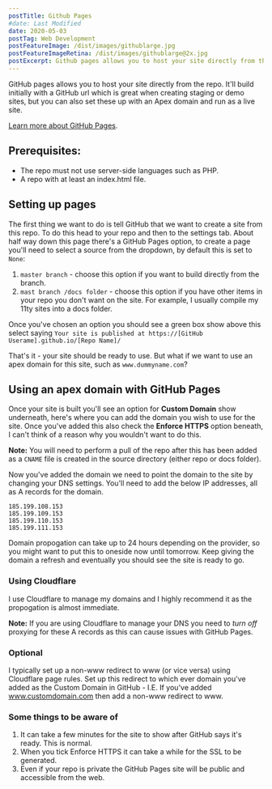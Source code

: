 ```yaml
---
postTitle: Github Pages
#date: Last Modified
date: 2020-05-03
postTag: Web Development
postFeatureImage: /dist/images/githublarge.jpg
postFeatureImageRetina: /dist/images/githublarge@2x.jpg
postExcerpt: Github pages allows you to host your site directly from the repo. Here's how to set this up for your site.
---
```


GitHub pages allows you to host your site directly from the repo. It'll build initially with a GitHub url which is great when creating staging or demo sites, but you can also set these up with an Apex domain and run as a live site.

[Learn more about GitHub Pages](https://pages.github.com/).

## Prerequisites:

* The repo must not use server-side languages such as PHP.
* A repo with at least an index.html file.

## Setting up pages

The first thing we want to do is tell GitHub that we want to create a site from this repo. To do this head to your repo and then to the settings tab. About half way down this page there's a GitHub Pages option, to create a page you'll need to select a source from the dropdown, by default this is set to `None`:

1. `master branch` - choose this option if you want to build directly from the branch.
2. `mast branch /docs folder` - choose this option if you have other items in your repo you don't want on the site. For example, I usually compile my 11ty sites into a docs folder.

Once you've chosen an option you should see a green box show above this select saying `Your site is published at https://[GitHub Userame].github.io/[Repo Name]/`

That's it - your site should be ready to use. But what if we want to use an apex domain for this site, such as `www.dummyname.com`?

## Using an apex domain with GitHub Pages

Once your site is built you'll see an option for **Custom Domain** show underneath, here's where you can add the domain you wish to use for the site. Once you've added this also check the **Enforce HTTPS** option beneath, I can't think of a reason why you wouldn't want to do this.

**Note:** You will need to perform a pull of the repo after this has been added as a `CNAME` file is created in the source directory (either repo or docs folder).

Now you've added the domain we need to point the domain to the site by changing your DNS settings. You'll need to add the below IP addresses, all as A records for the domain. 

```
185.199.108.153
185.199.109.153
185.199.110.153
185.199.111.153
```

Domain propogation can take up to 24 hours depending on the provider, so you might want to put this to oneside now until tomorrow. Keep giving the domain a refresh and eventually you should see the site is ready to go.

### Using Cloudflare

I use Cloudflare to manage my domains and I highly recommend it as the propogation is almost immediate.

**Note:** If you are using Cloudflare to manage your DNS you need to *turn off* proxying for these A records as this can cause issues with GitHub Pages.

### Optional

I typically set up a non-www redirect to www (or vice versa) using Cloudflare page rules. Set up this redirect to which ever domain you've added as the Custom Domain in GitHub - I.E. If you've added www.customdomain.com then add a non-www redirect to www.


### Some things to be aware of

1. It can take a few minutes for the site to show after GitHub says it's ready. This is normal.
2. When you tick Enforce HTTPS it can take a while for the SSL to be generated.
3. Even if your repo is private the GitHub Pages site will be public and accessible from the web.
